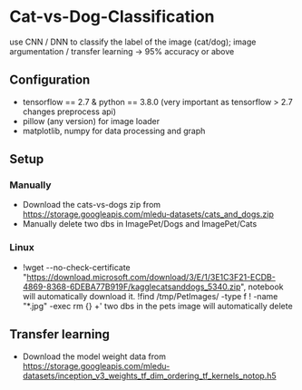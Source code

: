 # Cat-vs-Dog-Classification
use CNN / DNN to classify the label of the image (cat/dog); image argumentation / transfer learning -> 95% accuracy or above

## Configuration
* tensorflow == 2.7 & python == 3.8.0 (very important as tensorflow > 2.7 changes preprocess api)
* pillow (any version) for image loader
* matplotlib, numpy for data processing and graph

## Setup
### Manually
- Download the cats-vs-dogs zip from https://storage.googleapis.com/mledu-datasets/cats_and_dogs.zip
- Manually delete two dbs in ImagePet/Dogs and ImagePet/Cats
### Linux
- !wget --no-check-certificate \
    "https://download.microsoft.com/download/3/E/1/3E1C3F21-ECDB-4869-8368-6DEBA77B919F/kagglecatsanddogs_5340.zip", notebook will automatically download it.
  !find /tmp/PetImages/ -type f ! -name "*.jpg" -exec rm {} +' two dbs in the pets image will automatically delete

## Transfer learning 
- Download the model weight data from https://storage.googleapis.com/mledu-datasets/inception_v3_weights_tf_dim_ordering_tf_kernels_notop.h5
